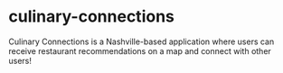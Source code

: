 # culinary-connections
Culinary Connections is a Nashville-based application where users can receive restaurant recommendations on a map and connect with other users! 
